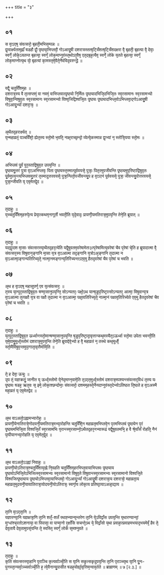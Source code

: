 +++
title = "३"

+++
## ०१
स वा᳘ऽएष᳘ संवत्सरो᳘ बृहती᳘मभिस᳘म्पन्नः ॥  
द्वा᳘वार्क्ष्यताम᳘ह्नाँ षडहौ द्वौ᳘ पृष्ठ्या᳘भिप्लवौ᳘ गोऽआयु᳘षी दशरात्रस्तत्ष᳘ट्त्रिँशत्ष᳘ट्त्रिँशदक्षरा वै᳘ बृहती᳘ बृहत्या वै᳘ देवाः᳘ स्वर्गे᳘ लोके᳘ऽयतन्त बृहत्या᳘ स्वर्गं᳘ लोक᳘माप्नुवंस्त᳘थोऽए᳘वैष᳘ एत᳘द्बृह᳘त्यैव᳘ स्वर्गे᳘ लोके य᳘तते बृहत्या᳘ स्वर्गं᳘ लोक᳘माप्नोत्य᳘थ यो᳘ बृहत्यां का᳘मस्त᳘मे᳘वैते᳘नैवंविद᳘वरुन्द्धे ॥  
## ०२
यद्वै᳘ चतुर्विँशम᳘हः ॥  
दशरात्र᳘स्य वै त᳘त्सप्तमं᳘ वा नवमं᳘ वाभिप्लवात्पृ᳘ष्ठ्यो नि᳘र्मितः पृ᳘ष्ठ्यादभिजि᳘दभिजि᳘तः स्व᳘रसामानः स्व᳘रसामभ्यो विषुवा᳘न्विषुव᳘तः स्व᳘रसामानः स्व᳘रसामभ्यो विश्व᳘जिद्विश्वजि᳘तः पृ᳘ष्ठ्यः पृ᳘ष्ठ्यादभिप्ल᳘वोऽभिप्लवा᳘द्गोऽआयु᳘षी गोऽआयु᳘र्भ्यां दशरा᳘त्रः᳘ ॥  
## ०३
अ᳘थैतद᳘हरार्क्ष्यत् ॥  
य᳘न्महाव्रतं᳘ पञ्चविँशो᳘ ह्येत᳘स्य स्तो᳘मो भ᳘वति᳘ नाक्ष᳘राच्छ᳘न्दो᳘ व्येत्ये᳘कस्मान्न द्वा᳘भ्यां न᳘ स्तोत्रि᳘यया स्तो᳘मः ॥  
## ०४
अभिप्लवं पू᳘र्वं पुर᳘स्ताद्विषुव᳘त उपय᳘न्ति ॥  
पृ᳘ष्ठ्यमु᳘त्तरं पुत्रा वा᳘ऽअभिप्लवः᳘ पिता पृ᳘ष्ठ्यस्त᳘स्मात्पूर्ववयसे᳘ पुत्राः᳘ पित᳘रमुपजीवन्ति पृ᳘ष्ठ्यमुप᳘रिष्टाद्विषुव᳘तः पू᳘र्वमुपय᳘न्त्यभिप्लवमु᳘त्तरं त᳘स्मादुत्तरवयसे᳘ पुत्रा᳘न्पितो᳘पजीवन्त्यु᳘प ह वा᳘ऽएनं पूर्ववयसे᳘ पुत्रा᳘ जीवन्त्यु᳘पोत्तरवयसे᳘ पुत्रा᳘न्जीवति य᳘ एव᳘मेतद्वे᳘द ॥  
## ०५
त᳘दाहुः ॥  
य᳘च्चतुर्विँशम᳘हरुपे᳘त्य प्रेया᳘त्कथम᳘नागूर्ती भवती᳘ति य᳘दे᳘वादः᳘ प्रायणी᳘यमतिरात्र᳘मुपय᳘न्ति तेने᳘ति ब्रूयात् ॥  
## ०६
त᳘दाहुः ॥  
यद्द्वा᳘दश मा᳘साः संवत्सरस्या᳘थैतद᳘हर᳘त्येति यद्वै᳘षुवतम᳘वरेषामेता३त्प᳘रेषामित्य᳘वरेषां चैव प᳘रेषां चे᳘ति ह ब्रूयादात्मा वै᳘ संवत्सर᳘स्य विषुवान᳘ङ्गानि मा᳘सा य᳘त्र वा᳘ऽआत्मा तद᳘ङ्गानि य᳘त्रोऽअ᳘ङ्गानि त᳘दात्मा न वा᳘ऽआत्मा᳘ङ्गान्यतिरिच्य᳘ते᳘ नात्मा᳘नमङ्गान्य᳘तिरिच्यन्तऽएव᳘मु हैतद᳘वरेषां चैव प᳘रेषां च भवति ॥  
## ०७
अ᳘थ ह वा᳘ऽएष᳘ महासुपर्ण᳘ एव य᳘त्संवत्सरः᳘ ॥  
त᳘स्य या᳘न्पुर᳘स्ताद्विषुव᳘तः षण्मा᳘सानुपय᳘न्ति᳘ सोऽन्यतरः᳘ पक्षो᳘ऽथ यान्ष᳘डुप᳘रिष्टा᳘त्सोऽन्यतर᳘ आत्मा᳘ विषुवान्य᳘त्र वा᳘ऽआत्मा त᳘त्पक्षौ य᳘त्र वा पक्षौ त᳘दात्मा न वा᳘ऽआत्मा᳘ पक्षा᳘वतिरिच्य᳘ते᳘ नात्मा᳘नं पक्षाव᳘तिरिच्येते एव᳘मु हैतद᳘वरेषां चैव प᳘रेषां च भवति ॥  
## ०८
त᳘दाहुः ॥  
य᳘त्पुर᳘स्ताद्विषुव᳘त ऊर्ध्वान्त्स्तो᳘मान्षण्मा᳘सानुपय᳘न्ति ष᳘डुप᳘रिष्टा᳘दा᳘वृत्तान्कथ᳘मस्यैत᳘ऽऊर्ध्वा स्तो᳘मा उपेता भवन्ती᳘ति य᳘मे᳘वामु᳘मूर्ध्व᳘स्तोमं दशरात्र᳘मुपय᳘न्ति तेने᳘ति ब्रूयाद्देवे᳘भ्यो ह वै᳘ महाव्रतं न᳘ तस्थे कथ᳘मूर्ध्वै᳘ स्तो᳘मैर्विषुव᳘न्तमुपा᳘गाता᳘वृत्तैर्मामि᳘ति ॥  
## ०९
ते᳘ ह देवा᳘ ऊचुः ॥  
उ᳘प तं᳘ यज्ञक्रतुं᳘ जानीत य᳘ ऊर्ध्व᳘स्तोमो ये᳘नेद᳘माप्न᳘वामे᳘ति त᳘ऽएत᳘मूर्ध्व᳘स्तोमं दशरात्र᳘मपश्यन्त्संवत्सर᳘विधं त᳘स्य यः पृ᳘ष्ठ्यः षडह᳘ ऋत᳘वः स᳘ इमे᳘ लोका᳘श्छन्दोमाः᳘ संवत्सरो᳘ दशमम᳘हस्ते᳘नैनदाप्नुवंस्त᳘देभ्योऽतिष्ठत ति᳘ष्ठते ह वा᳘ऽअस्मै महा᳘व्रतं य᳘ एव᳘मेतद्वेद ॥  
## १०
अ᳘थ वाऽअतो᳘ऽह्नामभ्यारोहः᳘ ॥  
प्रायणी᳘येनातिरात्रे᳘णोदयनी᳘यमतिरात्र᳘मभ्या᳘रोहन्ति चतुर्विँशे᳘न महाव्रत᳘मभिप्लवे᳘न प᳘रमभिप्लवं पृ᳘ष्ठ्येन प᳘रं पृ᳘ष्ठ्यमभिजि᳘ता विश्वजि᳘तँ स्व᳘रसामभिः प᳘रान्त्स्व᳘रसाम्नो᳘ऽथैतद᳘हर᳘नभ्यारूढं यद्वै᳘षुवतमभि᳘ ह वै श्रे᳘याँसँ रोहति᳘ नैनं पा᳘पीयानभ्या᳘रोहति य᳘ एव᳘मेत᳘द्वे᳘द ॥  
## ११
अ᳘थ वाऽअतो᳘ऽऽह्नां निवाहः᳘ ॥  
प्रायणी᳘योऽतिरात्र᳘श्चतुर्विँशाया᳘ह्ने नि᳘वहति चतुर्विँशम᳘हरभिप्ल᳘वायाभिप्लवः पृ᳘ष्ठ्याय पृ᳘ष्ठ्योऽभिजि᳘तेऽभिजित्स्व᳘रसामभ्यः स्व᳘रसामानो विषुव᳘ते विषुवान्त्स्व᳘रसामभ्यः स्व᳘रसामानो विश्वजि᳘ते विश्वजित्पृ᳘ष्ठ्याय पृ᳘ष्ठ्योऽभिप्लवा᳘याभिप्लवो᳘ गोऽआयु᳘र्भ्यां गोऽआयु᳘षी दशरात्रा᳘य दशरात्रो᳘ महाव्रता᳘य महाव्रत᳘मुदयनी᳘यायातिरात्रा᳘योदयनी᳘योऽतिरात्रः᳘ स्वर्गा᳘य लोका᳘य प्रतिष्ठा᳘याऽअन्ना᳘द्याय ॥  
## १२
ता᳘नि वा᳘ऽएता᳘नि ॥  
यज्ञारण्या᳘नि यज्ञक्षत्रा᳘णि ता᳘नि शतँ᳘-शतँ रथाह्न्यान्य᳘न्तरेण ता᳘नि ये᳘ऽविद्वाँस उपय᳘न्ति य᳘थारण्यान्यां᳘ मुग्धांश्च᳘रतोऽशनाया᳘ वा पिपासा᳘ वा पाप्मा᳘नो र᳘क्षाँसि सचन्ते᳘ऽथ ये᳘ विद्वाँसो य᳘था प्रवाहा᳘त्प्रवाहमभयाद᳘भयमेवँ᳘ हैव ते᳘ देव᳘तायै देव᳘तामुपसं᳘यन्ति ते᳘ स्वस्ति᳘ स्वर्गं᳘ लोकँ स᳘मश्नुवते ॥  
## १३
त᳘दाहुः ॥  
क᳘ति संवत्सरस्या᳘हानि प᳘राञ्चि क᳘त्यर्वाञ्ची᳘ति स या᳘नि सकृ᳘त्सकृदुपय᳘न्ति ता᳘नि प᳘राञ्च्य᳘थ या᳘नि पु᳘नः-पुनस्ता᳘न्यर्वा᳘ञ्च्यर्वाञ्ची᳘ति ह᳘ त्वे᳘वैनान्यु᳘पासीत षडह᳘योर्ह्या᳘वृत्तिम᳘न्वाव᳘र्तते ॥ ब्राह्मणम् ॥ ७ [२.३.] ॥   
